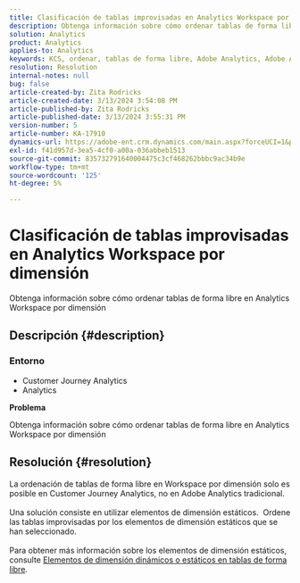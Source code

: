```yaml
---
title: Clasificación de tablas improvisadas en Analytics Workspace por dimensión
description: Obtenga información sobre cómo ordenar tablas de forma libre en Analytics Workspace por dimensión
solution: Analytics
product: Analytics
applies-to: Analytics
keywords: KCS, ordenar, tablas de forma libre, Adobe Analytics, Adobe Analytics Workspace, dimensión, Cómo
resolution: Resolution
internal-notes: null
bug: false
article-created-by: Zita Rodricks
article-created-date: 3/13/2024 3:54:08 PM
article-published-by: Zita Rodricks
article-published-date: 3/13/2024 3:55:31 PM
version-number: 5
article-number: KA-17910
dynamics-url: https://adobe-ent.crm.dynamics.com/main.aspx?forceUCI=1&pagetype=entityrecord&etn=knowledgearticle&id=3bd143e9-51e1-ee11-904d-6045bd0065b6
exl-id: f41d957d-3ea5-4cf0-a00a-036abbeb1513
source-git-commit: 835732791640004475c3cf468262bbbc9ac34b9e
workflow-type: tm+mt
source-wordcount: '125'
ht-degree: 5%

---
```


# Clasificación de tablas improvisadas en Analytics Workspace por dimensión


Obtenga información sobre cómo ordenar tablas de forma libre en Analytics Workspace por dimensión

## Descripción {#description}


### <b>Entorno</b>

- Customer Journey Analytics
- Analytics




<b>Problema</b>

Obtenga información sobre cómo ordenar tablas de forma libre en Analytics Workspace por dimensión


## Resolución {#resolution}

La ordenación de tablas de forma libre en Workspace por dimensión solo es posible en Customer Journey Analytics, no en Adobe Analytics tradicional.<br> <br>Una solución consiste en utilizar elementos de dimensión estáticos.  Ordene las tablas improvisadas por los elementos de dimensión estáticos que se han seleccionado.<br> <br>Para obtener más información sobre los elementos de dimensión estáticos, consulte [Elementos de dimensión dinámicos o estáticos en tablas de forma libre](https://experienceleague.adobe.com/docs/analytics/analyze/analysis-workspace/visualizations/freeform-table/column-row-settings/manual-vs-dynamic-rows.html?lang=en).
